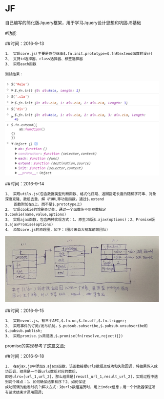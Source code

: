 # JF
自己编写的简化版Jquery框架，用于学习Jquery设计思想和巩固JS基础

#功能

##时间：2016-9-13
````
1、 实现core.js(主要是原型继承$.fn.init.prototype=$.fn和extend函数的设计)
2、 支持id选择器、class选择器、标签选择器
3、 实现each函数

测试结果：
````
![测试结果](./test.png)



##时间：2016-9-14
````
1、 实现utils.js(包含数据类型判断函数、格式化日期、返回指定长度的随机字符串、对象深度克隆、数组去重、解 析URL等功能函数，通过$.extend
    函数附加在$上，而不是$.prototype上)
2、 实现cookie的增删查功能，通过一个函数传不同参数搞定$.cookie(name,value,options)
3、 实现ajax函数，包含两种实现方式：1、原生JS版$.ajax(options)；2、Promise版$.ajaxPromise(options)
4、 添加core.js的原理图，如下：（图片来自大搜车前端团队）
````
![JF核心原理](./core.jpg)

##时间：2016-9-15
```
1、 实现event.js，有三个API,$.fn.on,$.fn.off,$.fn.trigger;
2、 实现事件的订阅/发布机制，$.pubsub.subscribe,$.pubsub.unsubscribe和$.pubsub.publish;
3、 实现promise.js简易版,$.promise(fn(resolve,reject){})
```
promise的实现参考了[这篇文章](http://www.jianshu.com/p/473cd754311f);

##时间：2016-9-18
```
1、 在ajax.js中添加$.ajaxs函数，该函数接受urls数组及成功和失败回调，将结果传入成功回调，结果是一个跟urls数组对应的数组，
即若ulrs=[url_1,url_2]，那么结果是[resutl_url_1,result_url_2]，实现过程中遇到两个难点：1、如何确保结果有序？2、如何保证
成功回调的触发时机？解决方式：对urls数组遍历时，用上index信息；用一个计数器保证所有请求结束才调用回调;
```

